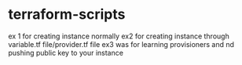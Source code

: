 # terraform-scripts
ex 1 for creating instance normally
ex2 for creating instance through variable.tf file/provider.tf file
ex3 was for learning provisioners and nd pushing public key to your instance
